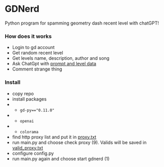 # GDNerd
Python program for spamming geometry dash recent level with chatGPT!
### How does it works
- Login to gd account
- Get random recent level
- Get levels name, description, author and song
- Ask ChatGpt with [prompt and level data](main.py#L159)
- Comment strange thing
### Install
- copy repo
- install packages
- - ```gd-py=="0.11.0"```
- - ```openai```
- - ```colorama```
- find http proxy list and put it in [proxy.txt](proxy.txt)
- run main.py and choose check proxy (9). Valids will be saved in [valid_proxy.txt](valid_proxy.txt)
- configure config.py
- run main.py again and choose start gdnerd (1)
